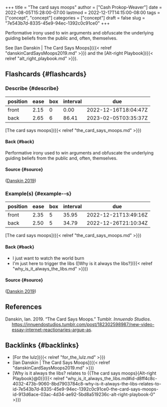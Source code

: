 +++
title = "The card says moops"
author = ["Cash Prokop-Weaver"]
date = 2022-08-05T15:28:00-07:00
lastmod = 2022-12-17T14:15:00-08:00
tags = ["concept", "concept"]
categories = ["concept"]
draft = false
slug = "7e543b7d-8335-45e9-94ec-1392c0c91ce0"
+++

Performative irony used to win arguments and obfuscate the underlying guiding beliefs from the public and, often, themselves.

See [Ian Danskin | The Card Says Moops]({{< relref "danskinCardSaysMoops2019.md" >}}) and the [Alt-right Playbook]({{< relref "alt_right_playbook.md" >}}).


## Flashcards {#flashcards}


### Describe {#describe}

| position | ease | box | interval | due                  |
|----------|------|-----|----------|----------------------|
| front    | 2.15 | 0   | 0.00     | 2022-12-16T18:04:47Z |
| back     | 2.65 | 6   | 86.41    | 2023-02-05T03:35:37Z |

[The card says moops]({{< relref "the_card_says_moops.md" >}})


#### Back {#back}

Performative irony used to win arguments and obfuscate the underlying guiding beliefs from the public and, often, themselves.


#### Source {#source}

(<a href="#citeproc_bib_item_1">Danskin 2019</a>)


### Example(s) {#example--s}

| position | ease | box | interval | due                  |
|----------|------|-----|----------|----------------------|
| front    | 2.35 | 5   | 35.95    | 2022-12-21T13:49:16Z |
| back     | 2.50 | 5   | 34.79    | 2022-12-26T21:10:34Z |

[The card says moops]({{< relref "the_card_says_moops.md" >}})


#### Back {#back}

-   I just want to watch the world burn
-   I'm just here to trigger the libs ([Why is it always the libs?]({{< relref "why_is_it_always_the_libs.md" >}}))


#### Source {#source}

(<a href="#citeproc_bib_item_1">Danskin 2019</a>)

## References

<style>.csl-entry{text-indent: -1.5em; margin-left: 1.5em;}</style><div class="csl-bib-body">
  <div class="csl-entry"><a id="citeproc_bib_item_1"></a>Danskin, Ian. 2019. “The Card Says Moops.” Tumblr. <i>Innuendo Studios</i>. <a href="https://innuendostudios.tumblr.com/post/182302598987/new-video-essay-internet-reactionaries-argue-as">https://innuendostudios.tumblr.com/post/182302598987/new-video-essay-internet-reactionaries-argue-as</a>.</div>
</div>


## Backlinks {#backlinks}

-   [For the lulz]({{< relref "for_the_lulz.md" >}})
-   [Ian Danskin | The Card Says Moops]({{< relref "danskinCardSaysMoops2019.md" >}})
-   [Why is it always the libs? relates to {{The card says moops}{Alt-right Playbook}@0}]({{< relref "why_is_it_always_the_libs.md#id-d8ff4c8c-4032-473b-9060-8bd7903784c8-why-is-it-always-the-libs-relates-to-id-7e543b7d-8335-45e9-94ec-1392c0c91ce0-the-card-says-moops-id-913d6ace-03ac-4d34-ae92-5bd8a519236c-alt-right-playbook-0" >}})
